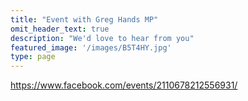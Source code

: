 ```yaml
---
title: "Event with Greg Hands MP"
omit_header_text: true
description: "We'd love to hear from you"
featured_image: '/images/B5T4HY.jpg'
type: page
---
```


https://www.facebook.com/events/2110678212556931/